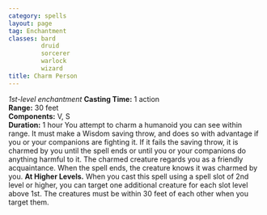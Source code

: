 ```yaml
---
category: spells
layout: page
tag: Enchantment
classes: bard
         druid
         sorcerer
         warlock
         wizard
title: Charm Person 
---
```

_1st-level enchantment_ 
**Casting Time:** 1 action    
**Range:** 30 feet    
**Components:** V, S    
**Duration:** 1 hour 
You attempt to charm a humanoid you can see within range. It must make a Wisdom saving throw, and does so with advantage if you or your companions are fighting it. If it fails the saving throw, it is charmed by you until the spell ends or until you or your companions do anything harmful to it. The charmed creature regards you as a friendly acquaintance. When the spell ends, the creature knows it was charmed by you. 
**At Higher Levels.** When you cast this spell using a spell slot of 2nd level or higher, you can target one additional creature for each slot level above 1st. The creatures must be within 30 feet of each other when you target them. 